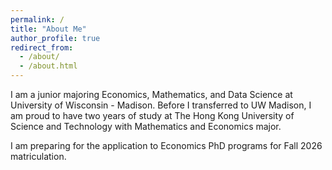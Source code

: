 ```yaml
---
permalink: /
title: "About Me"
author_profile: true
redirect_from: 
  - /about/
  - /about.html
---
```


I am a junior majoring Economics, Mathematics, and Data Science at University of Wisconsin - Madison. Before I transferred to UW Madison, I am proud to have two years of study at The Hong Kong University of Science and Technology with Mathematics and Economics major.

I am preparing for the application to Economics PhD programs for Fall 2026 matriculation. 

